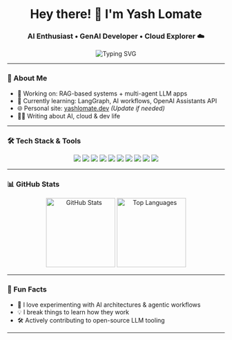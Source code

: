 <h1 align="center">Hey there! 👋 I'm Yash Lomate</h1>
<h3 align="center">AI Enthusiast • GenAI Developer • Cloud Explorer ☁️</h3>

<p align="center">
  <img src="https://readme-typing-svg.demolab.com?font=Fira+Code&size=24&pause=1000&center=true&vCenter=true&width=600&lines=Building+AI-powered+apps+with+LangChain;Cloud+native+AI+systems+in+production;React+%7C+LangChain+%7C+Azure+%7C+LLMs;Welcome+to+my+world+of+code+%26+creation!" alt="Typing SVG" />
</p>

---

### 🧠 About Me
- 💼 Working on: RAG-based systems + multi-agent LLM apps  
- 🌱 Currently learning: LangGraph, AI workflows, OpenAI Assistants API  
- 🌐 Personal site: [yashlomate.dev](https://yashlomate.dev) *(Update if needed)*  
- ✍🏽 Writing about AI, cloud & dev life  

---

### 🛠️ Tech Stack & Tools

<p align="center">
  <img src="https://img.shields.io/badge/Python-3776AB?style=for-the-badge&logo=python&logoColor=white"/>
  <img src="https://img.shields.io/badge/LangChain-000000?style=for-the-badge"/>
  <img src="https://img.shields.io/badge/Azure-0078D4?style=for-the-badge&logo=microsoftazure&logoColor=white"/>
  <img src="https://img.shields.io/badge/React-20232A?style=for-the-badge&logo=react&logoColor=61DAFB"/>
  <img src="https://img.shields.io/badge/React_Native-20232A?style=for-the-badge&logo=react&logoColor=61DAFB"/>
  <img src="https://img.shields.io/badge/HTML5-E34F26?style=for-the-badge&logo=html5&logoColor=white"/>
  <img src="https://img.shields.io/badge/CSS3-1572B6?style=for-the-badge&logo=css3&logoColor=white"/>
  <img src="https://img.shields.io/badge/Firebase-ffca28?style=for-the-badge&logo=firebase&logoColor=black"/>
  <img src="https://img.shields.io/badge/Git-F05032?style=for-the-badge&logo=git&logoColor=white"/>
  <img src="https://img.shields.io/badge/Linux-000000?style=for-the-badge&logo=linux&logoColor=white"/>
</p>

---

### 📊 GitHub Stats

<p align="center">
  <img src="https://github-readme-stats.vercel.app/api?username=yashlomate&show_icons=true&hide=cpp&theme=tokyonight" alt="GitHub Stats" height="160"/>
  <img src="https://github-readme-stats.vercel.app/api/top-langs/?username=yashlomate&layout=compact&hide=c%2B%2B&theme=tokyonight" alt="Top Languages" height="160"/>
</p>

---

### 🧩 Fun Facts
- 🧪 I love experimenting with AI architectures & agentic workflows  
- 💡 I break things to learn how they work  
- 🛠 Actively contributing to open-source LLM tooling  

---

